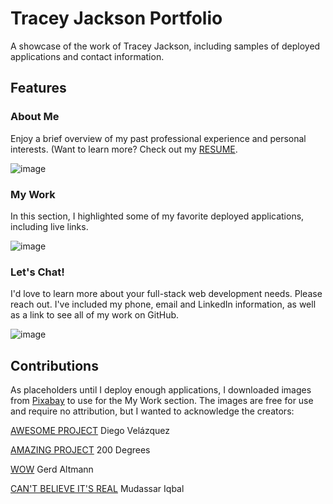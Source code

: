 # Tracey Jackson Portfolio
A showcase of the work of Tracey Jackson, including samples of deployed applications and contact information.

## Features

### About Me
Enjoy a brief overview of my past professional experience and personal interests. (Want to learn more? Check out my [RESUME](./assets/files/tjResume.pdf).

![image](../assets/images/about-me.png)
  
### My Work
In this section, I highlighted some of my favorite deployed applications, including live links.

![image](../assets/images/my-work.png)

### Let's Chat!
I'd love to learn more about your full-stack web development needs. Please reach out. I've included my phone, email and LinkedIn information, as well as a link to see all of my work on GitHub.

![image](../assets/images/contact-me.jpg)

## Contributions
As placeholders until I deploy enough applications, I downloaded images from [Pixabay](http://pixabay.com) to use for the My Work section. The images are free for use and require no attribution, but I wanted to acknowledge the creators:

[AWESOME PROJECT](https://pixabay.com/users/Templune-1493489/?utm_source=link-attribution&amp;utm_medium=referral&amp;utm_campaign=image&amp;utm_content=1622825) Diego Velázquez

[AMAZING PROJECT](https://pixabay.com/users/200degrees-2051452/?utm_source=link-attribution&amp;utm_medium=referral&amp;utm_campaign=image&amp;utm_content=1606962) 200 Degrees

[WOW](https://pixabay.com/users/geralt-9301/?utm_source=link-attribution&amp;utm_medium=referral&amp;utm_campaign=image&amp;utm_content=200795) Gerd Altmann

[CAN'T BELIEVE IT'S REAL](https://pixabay.com/users/kreatikar-8562930/?utm_source=link-attribution&amp;utm_medium=referral&amp;utm_campaign=image&amp;utm_content=3411373) Mudassar Iqbal
